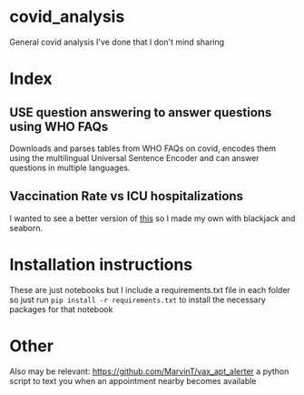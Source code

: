 # covid_analysis
General covid analysis I've done that I don't mind sharing

# Index
## USE question answering to answer questions using WHO FAQs
Downloads and parses tables from WHO FAQs on covid, encodes them using the multilingual Universal Sentence Encoder and can answer questions in multiple languages. 

## Vaccination Rate vs ICU hospitalizations
I wanted to see a better version of [this](https://www.reddit.com/r/dataisbeautiful/comments/mlxivl/oc_are_covid19_vaccinations_working/) so I made my own with blackjack and seaborn.

# Installation instructions
These are just notebooks but I include a requirements.txt file in each folder so just run
`pip install -r requirements.txt`
to install the necessary packages for that notebook

# Other
Also may be relevant:
https://github.com/MarvinT/vax_apt_alerter
a python script to text you when an appointment nearby becomes available